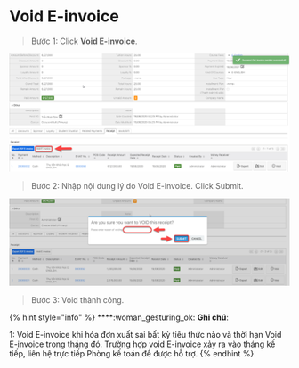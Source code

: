 # Void E-invoice

> Bước 1: Click **Void E-invoice**.

![](<../../.gitbook/assets/image (97).png>)

> Bước 2: Nhập nội dung lý do Void E-invoice. Click Submit.

![](<../../.gitbook/assets/image (98).png>)

> Bước 3: Void thành công.

{% hint style="info" %}
****:woman\_gesturing\_ok: **Ghi chú**:

1: Void E-invoice khi hóa đơn xuất sai bất kỳ tiêu thức nào và thời hạn Void E-invoice trong tháng đó. Trường hợp void E-invoice xảy ra vào tháng kế tiếp, liên hệ trực tiếp Phòng kế toán để được hỗ trợ.
{% endhint %}
